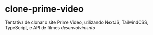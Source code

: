 # clone-prime-video
 Tentativa de clonar o site Prime Video, utilizando NextJS, TailwindCSS, TypeScript, e API de filmes *desenvolvimento*
